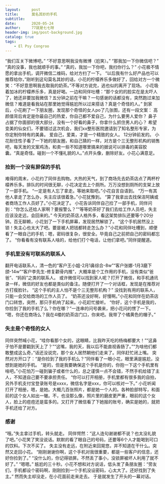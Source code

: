 ```yaml
---
layout:     post
title:      莫名其妙的手机
subtitle:   
date:       2020-05-24
author:     77就是七七呀
header-img: img/post-background.jpg
catalog: true
tags:
    - El Psy Congroo
---
```

[^_^]: # (哈哈我是注释，不会在浏览器中显示。)
[^_^]: # tags包含杂谈，Life ？，Books，El Psy Congroo


“我们互关下微博吧。”
“不好意思啊我没有微博（尬笑）。”
“那我加一下你微信吧？”
“真的没事，我也就顺手的事。”
“真的，我加一下你吧，我扫你行么？”
小花极不情愿的拿出手机，调开微信二维码，给对方扫了一下。
“以后我有什么好产品也可以推荐给你，”刚听到这句莫名其妙的话，小花的柠檬养乐多做好了，回给对方一个微笑：“不好意思啊我去取我的奶茶。”不等对方说完，逃也似的离开了现场。
小花吸着加冰的柠檬养乐多，真是好喝。一边和同伴吐槽：“那个女的的脸实在是太吓人了，她还非要加我微信？五分钟之前在干嘛？一句感谢的话都没有，突然跑过来加微信？难道是看我站在那里她觉得尴尬所以过来搭话？真是个奇怪的人。”
到家后，小花刷了一下朋友圈，发现那个奇怪的女人po了几张图，还有一段文案：
高颜值背后肯定是你最自己的热爱，你自己都不爱自己，为什么要男人爱你？
鼻子占据了你面部的很大部分，没有一个好看的鼻子，你拿什么抓住男人的心？
希望变美的仙女们，不要错过这次机会，我们xx整形医院邀请到了知名整形专家，为你定制你特有的美鼻。
爱自己，爱美，才是一个精致的女人。
12分钟前发的。
小花耐住性子看了一下她的朋友圈，和自己猜的一样，对方是个三无整形机构的销售吧，每天发的文案鸡汤，和卖一些不知道哪里搞来的据说可以排毒的美容胶囊。“真是奇怪。碰到一个不懂礼貌的人。”点开头像，删除好友。小花心满意足。

### 捡到一个没有屏保的手机
难得的周末，小花约了同伴去购物。大热的天气，到了商场先去奶茶店点了两杯柠檬养乐多。排队的时间很无聊，小花决定去上个厕所。万万没想到厕所的支架上放了一部手机。
“一定是有人忘了拿走。等她来取吧。”小花自言自语到。
“万一有其他人拿走了怎么办，失主应该很着急。”小花犹豫到。
“算了我拿出去找保洁阿姨或者商场工作人员好了。”小花决定了。
小花告诉同伴自己捡了一部手机，同伴问到：“你怎么还给人家啊？要报警么？”“等等奶茶好了我们去给工作人员吧，失主应该没走远，会回来的。”
今天的奶茶店人格外多，看这架势排队还要等个20分钟。百无聊赖，小花划了一下手机屏幕，发现居然解锁了。
“这个手机居然没上锁！失主心也太大了吧。要是被人把钱都转走怎么办？”小花和同伴吐槽到，顺便看了一眼自己的手机：嗯，密码很复杂，很安全。毕竟自己之前把自己的密码都忘了。
“你看看有没有联系人啥的，给他们打个电话，让他们拿吧。”同伴提醒道。

### 手机里没有可联系的联系人
翻开电话联系人，清一色的“客户王小姐-2月1鼻综合-8w”“客户张娜-1月3磨下颌-14w”“客户李先生-修复颧骨内推”，大概率是个工作用的手机，没有类似“爸爸”、“妈妈”之类的联系人。
或许微信可以找到家人呢？打开了微信，和手机通讯录一样，微信的好友也都是类似的备注。随便打开了一个对话框，发现是在推荐对方打瘦脸针。
“这个手机的主人怕不是个三无整形机构？”
没找到有用的联系人，只能一会交给商场的工作人员了。
“奶茶还没好啊，好慢啊。”小花和同伴在奶茶店门口转悠，突然，那只手机响了起来。小花赶忙接听。
“你好，这个手机是我的，你捡到了我的手机了么？你在哪？”一连串的问号袭来，把小花问的愣了一下。
“嗯，你还在商场么？我在4楼的奶茶店门口，你来吧。我带了个橘黄色的帽子。”

### 失主是个奇怪的女人
同伴突然喊小花，“哇你看那个女的，这眼睛，比我昨天吃的杨梅都要大！”“这鼻子怕不是要戳到天上了？”“这嘴，我的天，我以后不能直视香肠了。”“为啥他们都敢整成这么奇，”话还没说完，那个女人居然朝他们走来了。同伴赶忙闭上嘴。
突然对方开口了：“是你捡到了我的手机么？”同伴看了一眼小花，眼里满是尴尬，没想到是她的手机。
“是的，但是我要确保这个手机是你的，你抱一下这个手机里有啥吧。”小花怕万一碰到骗子或者什么的，总之谨慎一点不会错，不然手机给错了主人，不知道自己要不要承担责任。
“你可以打开相册，手机里都有很多我的自拍，另外手机支付宝登录账号是xxxx，微信名字是xxx，你可以核对一下。”
小花听闻打开了相册，嗯，是她。大概几百张照片，都是她一个人的。各种脸部特写，和面前的这个女人如出一辙。不，也没那么像，照片里的磨皮更严重，眼前的这个女人，脸上的痘痘还是蛮多的。又打开了微信看了下她报的账号，确实是她的，就把手机还给了对方。

### 感谢
“哦。”失主拿过手机，转头就走。
同伴愕然：“这人连句谢谢都不说？也太没礼貌了吧。”小花笑了笑没说话。默默的看了眼自己的号码，还要等6个人才能喝到可口的饮料。下次不买了。
失主没有走远，在附近来回晃悠，并不知道在干什么。突然又走回小花。
“刚刚谢谢你啊，这个手机对我很重要，都是一些客户的信息，还好你捡到了。”
“没什么的，你记得锁屏。不然丢了事小，没锁屏被坏人利用了就不好了。”
“嗯嗯。”
尴尬的三十秒。小花不想和对方说话，低头发了条朋友圈：“旁友们，手机都设个密码啊，刚刚捡到一个手机没设密码，心太大了。还好找到了失主。”
然而失主却没走，在小花面前走来走去。
于是就发生了开头的一幕对话。
